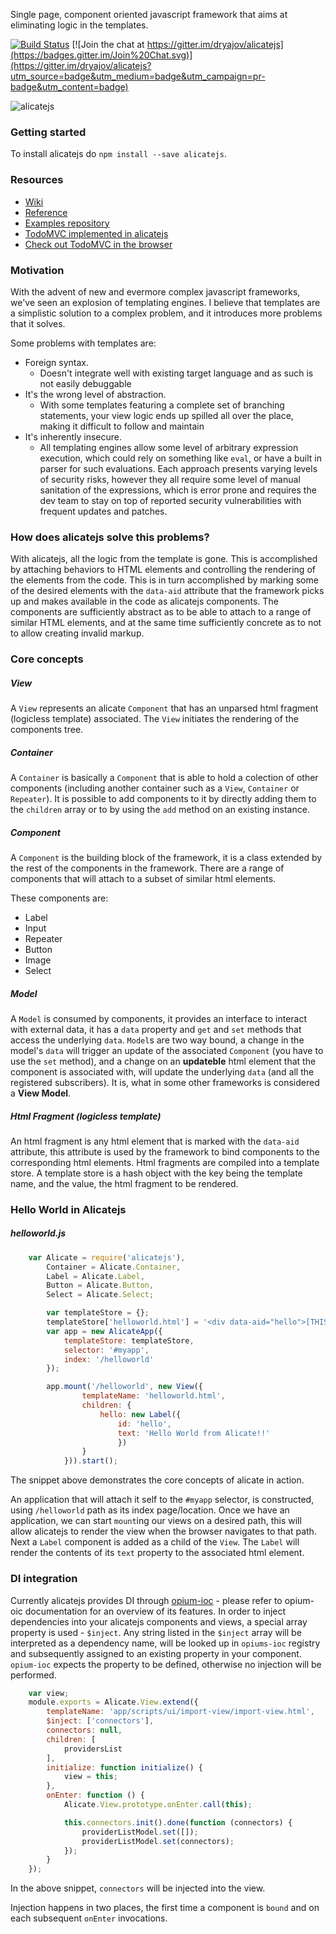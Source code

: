 Single page, component oriented javascript framework that aims at eliminating logic in the templates.

[![Build Status](https://travis-ci.org/dryajov/alicatejs.svg?branch=master)](https://travis-ci.org/dryajov/alicatejs)
[![Join the chat at https://gitter.im/dryajov/alicatejs](https://badges.gitter.im/Join%20Chat.svg)](https://gitter.im/dryajov/alicatejs?utm_source=badge&utm_medium=badge&utm_campaign=pr-badge&utm_content=badge)

![alicatejs](https://raw.githubusercontent.com/dryajov/alicatejs/master/logo.jpg)

### Getting started
To install alicatejs do `npm install --save alicatejs`.

### Resources
* [Wiki](https://github.com/dryajov/alicatejs/wiki)
* [Reference](http://alicatejs.org/docs/index.html)
* [Examples repository](https://github.com/dryajov/alicatejs_samples)
* [TodoMVC implemented in alicatejs](https://github.com/dryajov/todomvc-app-alicatejs)
* [Check out TodoMVC in the browser](https://dryajov.github.io/todomvc-app-alicatejs/index.html)

### Motivation
With the advent of new and evermore complex javascript frameworks, we've seen an explosion of templating engines. I believe
that templates are a simplistic solution to a complex problem, and it introduces more problems that it solves.

Some problems with templates are:

- Foreign syntax.
    - Doesn't integrate well with existing target language and as such is not easily debuggable
- It's the wrong level of abstraction.
    - With some templates featuring a complete set of branching statements,
      your view logic ends up spilled all over the place, making it difficult to
      follow and maintain
- It's inherently insecure.
	- All templating engines allow some level of arbitrary expression execution, which could rely on something like `eval`, or have a built in parser for such evaluations. Each approach presents varying levels of security risks, however they all require some level of manual sanitation of the expressions, which is error prone and requires the dev team to stay on top of reported security vulnerabilities with frequent updates and patches.

### How does alicatejs solve this problems?

With alicatejs, all the logic from the template is gone. This is accomplished by attaching behaviors to HTML elements
and controlling the rendering of the elements from the code. This is in turn accomplished by marking some of the desired elements with
the `data-aid` attribute that the framework picks up and makes available in the code as alicatejs components. The components are sufficiently
abstract as to be able to attach to a range of similar HTML elements, and at the same time sufficiently concrete as to
not to allow creating invalid markup.

### Core concepts

##### View

A `View` represents an alicate `Component` that has an unparsed html fragment (logicless template) associated. The `View` initiates the rendering of the components tree.

##### Container

A `Container` is basically a `Component` that is able to hold a colection of other components (including another container such as a `View`, `Container` or `Repeater`). It is possible to add components to it by directly adding them to the `children` array or to by using the `add` method on an existing instance.

##### Component

A `Component` is the building block of the framework, it is a class extended by the rest of the components in the framework. There are a range of components that will attach to a subset of similar html elements.

These components are:

* Label
* Input
* Repeater
* Button
* Image
* Select

##### Model

A `Model` is consumed by components, it provides an interface to interact with external data, it has a `data` property and `get` and `set` methods that access the underlying `data`. `Model`s are two way bound, a change in the model's `data` will trigger an update of the associated `Component` (you have to use the `set` method),  and a change on an __updateble__ html element that the component is associated with, will update the underlying `data` (and all the registered subscribers). It is, what in some other frameworks is considered a **View Model**.

##### Html Fragment (logicless template)

An html fragment is any html element that is marked with the `data-aid` attribute, this attribute is used by the framework to bind components to the corresponding html elements. Html fragments are compiled into a template store. A template store is a hash object with the key being the template name, and the value, the html fragment to be rendered.

### Hello World in Alicatejs

##### helloworld.js
```javascript
    var Alicate = require('alicatejs'),
        Container = Alicate.Container,
        Label = Alicate.Label,
        Button = Alicate.Button,
        Select = Alicate.Select;

        var templateStore = {};
        templateStore['helloworld.html'] = '<div data-aid="hello">[THIS WILL BE REPLACED]</div>';
        var app = new AlicateApp({
            templateStore: templateStore,
            selector: '#myapp',
            index: '/helloworld'
        });

        app.mount('/helloworld', new View({
                templateName: 'helloworld.html',
                children: {
                    hello: new Label({
                        id: 'hello',
                        text: 'Hello World from Alicate!!'
                        })
                }
            })).start();

```
The snippet above demonstrates the core concepts of alicate in action.

An application that will attach it self to the `#myapp` selector, is constructed, using `/helloworld` path as its index page/location. Once we have an application, we can start `mount`ing our views on a desired path, this will allow alicatejs to render the view when the browser navigates to that path. Next a `Label` component is added as a child of the `View`. The `Label` will render the contents of its `text` property to the associated html element.

### DI integration

Currently alicatejs provides DI through [opium-ioc](https://github.com/dryajov/opium) - please refer to opium-oic documentation for an overview of its features. In order to inject dependencies into your alicatejs components and views, a special array property is used - `$inject`. Any string listed in the `$inject` array will be interpreted as a dependency name, will be looked up in `opiums-ioc` registry and subsequently assigned to an existing property in your component. `opium-ioc` expects the property to be defined, otherwise no injection will be performed.

```javascript
    var view;
    module.exports = Alicate.View.extend({
        templateName: 'app/scripts/ui/import-view/import-view.html',
        $inject: ['connectors'],
        connectors: null,
        children: [
            providersList
        ],
        initialize: function initialize() {
            view = this;
        },
        onEnter: function () {
            Alicate.View.prototype.onEnter.call(this);

            this.connectors.init().done(function (connectors) {
                providerListModel.set([]);
                providerListModel.set(connectors);
            });
        }
    });
```

In the above snippet, `connectors` will be injected into the view.

Injection happens in two places, the first time a component is `bound` and on each subsequent `onEnter` invocations. 
